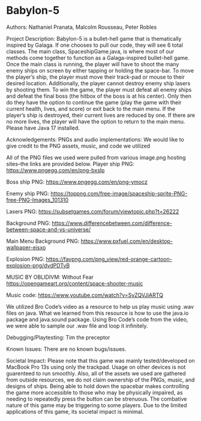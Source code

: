 # Babylon-5
Authors:
Nathaniel Pranata, Malcolm Rousseau, Peter Robles

Project Description:
Babylon-5 is a bullet-hell game that is thematically inspired by Galaga. 
If one chooses to pull our code, they will see 6 total classes. 
The main class, SpaceshipGame.java, is where most of our methods come together to function as a Galaga-inspired bullet-hell game. 
Once the main class is running, the player will have to shoot the many enemy ships on screen by either tapping or holding the space-bar. 
To move the player’s ship, the player must move their track-pad or mouse to their desired location. 
Additionally, the player cannot destroy enemy ship lasers by shooting them. To win the game, 
the player must defeat all enemy ships and defeat the final boss (the hitbox of the boss is at his center). 
Only then do they have the option to continue the game (play the game with their current health, lives, and score) or exit back to the main menu. 
If the player’s ship is destroyed, their current lives are reduced by one. If there are no more lives, 
the player will have the option to return to the main menu. 
Please have Java 17 installed.

Acknowledgements:
PNGs and audio implementations:
We would like to give credit to the PNG assets, music, and code we utilized

All of the PNG files we used were pulled from various image.png hosting sites–the links are provided below.
Player ship PNG:
https://www.pngegg.com/en/png-bxslp

Boss ship PNG:
https://www.pngegg.com/en/png-ymocz

Enemy ship PNG:
https://toppng.com/free-image/spaceship-sprite-PNG-free-PNG-Images_101310

Lasers PNG:
https://subsetgames.com/forum/viewtopic.php?t=26222

Background PNG:
https://www.differencebetween.com/difference-between-space-and-vs-universe/

Main Menu Background PNG:
https://www.pxfuel.com/en/desktop-wallpaper-eisxo

Explosion PNG:
https://favpng.com/png_view/red-orange-cartoon-explosion-png/dvdPDTvB

MUSIC BY OBLIDIVM:
Without Fear https://opengameart.org/content/space-shooter-music

Music code:
https://www.youtube.com/watch?v=SyZQVJiARTQ

We utilized Bro Code’s video as a resource to help us play music using .wav files on java. 
What we learned from this resource is how to use the java.io package and java.sound package. 
Using Bro Code’s code from the video, we were able to sample our .wav file and loop it infinitely. 

Debugging/Playtesting:
Tim the preceptor

Known Issues:
There are no known bugs/issues.

Societal Impact:
Please note that this game was mainly tested/developed on MacBook Pro 13s using only the trackpad. Usage on
other devices is not guarenteed to run smoothly.
Also, all of the assets we used are gathered from outside resources, we do not claim ownership of the PNGs, music, and designs of ships. 
Being able to hold down the spacebar makes controlling the game more accessible to those who may be
physically impaired, as needing to repeatedly press the button can be strenuous. The combative nature of this game
may be triggering to some players. Due to the limited applications of this game, its societal impact is minimal.